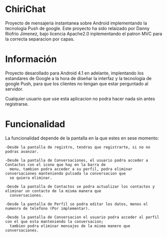 ChiriChat
==========
Proyecto de mensajeria instantanea sobre Android implementando la tecnologia Push de google.
Este proyecto ha sido relaizado por Danny Riofrio Jimenez, bajo licencia Apache2.0 inplementando el patron MVC
para la correcta separacion por capas.

Información
============
Proyecto desarollado para Android 4.1 en adelante, implentando los estandares de Google a la hora de diseñar
la interfaz y la tecnologia de google Push, para que los clientes no tengan que estar perguntado al servidor.

Cualquier usuario que use esta aplicacion no podra hacer nada sin antes registrarse.

Funcionalidad
==============
La funcionalidad depende de la pantalla en la que estes en sese momento:


    -Desde la pantalla de registro, tendras que registrarte, si no no podras avanzar.
  
    -Desde la pantalla de Conversaciones, el usuario podra acceder a Contactos con el icono que hay en la barra de 
      menu, tambien podra acceder a su perfil, podra eliminar conversaciones manteniendo pulsada la conversacion que
      se quiera eliminar. 
  
    -Desde la pantalla de Contactos se podra actualizar los contactos y eliminar un contacto de la misma manera que 
      conversaciones.
  
    -Desde la pantalla de Perfil se podra editar los datos, menos el numenro de telefono (Por implementar).
  
    -Desde la pantalla de Conversacion el usuario podra acceder al perfil con el que esta manteniendo la conversacion;
      tambien podra eliminar mensajes de la misma manere que conversaciones.
  
